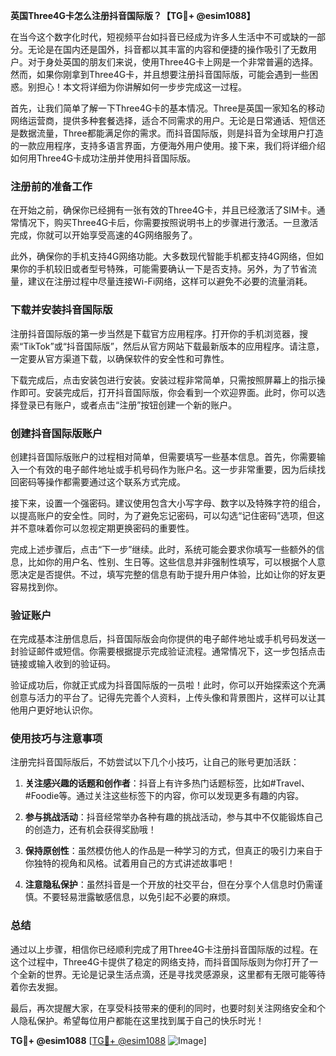 **英国Three4G卡怎么注册抖音国际版？【TG💪+ @esim1088】**

在当今这个数字化时代，短视频平台如抖音已经成为许多人生活中不可或缺的一部分。无论是在国内还是国外，抖音都以其丰富的内容和便捷的操作吸引了无数用户。对于身处英国的朋友们来说，使用Three4G卡上网是一个非常普遍的选择。然而，如果你刚拿到Three4G卡，并且想要注册抖音国际版，可能会遇到一些困惑。别担心！本文将详细为你讲解如何一步步完成这一过程。

首先，让我们简单了解一下Three4G卡的基本情况。Three是英国一家知名的移动网络运营商，提供多种套餐选择，适合不同需求的用户。无论是日常通话、短信还是数据流量，Three都能满足你的需求。而抖音国际版，则是抖音为全球用户打造的一款应用程序，支持多语言界面，方便海外用户使用。接下来，我们将详细介绍如何用Three4G卡成功注册并使用抖音国际版。

### 注册前的准备工作

在开始之前，确保你已经拥有一张有效的Three4G卡，并且已经激活了SIM卡。通常情况下，购买Three4G卡后，你需要按照说明书上的步骤进行激活。一旦激活完成，你就可以开始享受高速的4G网络服务了。

此外，确保你的手机支持4G网络功能。大多数现代智能手机都支持4G网络，但如果你的手机较旧或者型号特殊，可能需要确认一下是否支持。另外，为了节省流量，建议在注册过程中尽量连接Wi-Fi网络，这样可以避免不必要的流量消耗。

### 下载并安装抖音国际版

注册抖音国际版的第一步当然是下载官方应用程序。打开你的手机浏览器，搜索“TikTok”或“抖音国际版”，然后从官方网站下载最新版本的应用程序。请注意，一定要从官方渠道下载，以确保软件的安全性和可靠性。

下载完成后，点击安装包进行安装。安装过程非常简单，只需按照屏幕上的指示操作即可。安装完成后，打开抖音国际版，你会看到一个欢迎界面。此时，你可以选择登录已有账户，或者点击“注册”按钮创建一个新的账户。

### 创建抖音国际版账户

创建抖音国际版账户的过程相对简单，但需要填写一些基本信息。首先，你需要输入一个有效的电子邮件地址或手机号码作为账户名。这一步非常重要，因为后续找回密码等操作都需要通过这个联系方式完成。

接下来，设置一个强密码。建议使用包含大小写字母、数字以及特殊字符的组合，以提高账户的安全性。同时，为了避免忘记密码，可以勾选“记住密码”选项，但这并不意味着你可以忽视定期更换密码的重要性。

完成上述步骤后，点击“下一步”继续。此时，系统可能会要求你填写一些额外的信息，比如你的用户名、性别、生日等。这些信息并非强制性填写，可以根据个人意愿决定是否提供。不过，填写完整的信息有助于提升用户体验，比如让你的好友更容易找到你。

### 验证账户

在完成基本注册信息后，抖音国际版会向你提供的电子邮件地址或手机号码发送一封验证邮件或短信。你需要根据提示完成验证流程。通常情况下，这一步包括点击链接或输入收到的验证码。

验证成功后，你就正式成为抖音国际版的一员啦！此时，你可以开始探索这个充满创意与活力的平台了。记得先完善个人资料，上传头像和背景图片，这样可以让其他用户更好地认识你。

### 使用技巧与注意事项

注册完抖音国际版后，不妨尝试以下几个小技巧，让自己的账号更加活跃：

1. **关注感兴趣的话题和创作者**：抖音上有许多热门话题标签，比如#Travel、#Foodie等。通过关注这些标签下的内容，你可以发现更多有趣的内容。
   
2. **参与挑战活动**：抖音经常举办各种有趣的挑战活动，参与其中不仅能锻炼自己的创造力，还有机会获得奖励哦！

3. **保持原创性**：虽然模仿他人的作品是一种学习的方式，但真正的吸引力来自于你独特的视角和风格。试着用自己的方式讲述故事吧！

4. **注意隐私保护**：虽然抖音是一个开放的社交平台，但在分享个人信息时仍需谨慎。不要轻易泄露敏感信息，以免引起不必要的麻烦。

### 总结

通过以上步骤，相信你已经顺利完成了用Three4G卡注册抖音国际版的过程。在这个过程中，Three4G卡提供了稳定的网络支持，而抖音国际版则为你打开了一个全新的世界。无论是记录生活点滴，还是寻找灵感源泉，这里都有无限可能等待着你去发掘。

最后，再次提醒大家，在享受科技带来的便利的同时，也要时刻关注网络安全和个人隐私保护。希望每位用户都能在这里找到属于自己的快乐时光！

**TG💪+ @esim1088** [[TG💪+ @esim1088](https://t.me/s/esim1088) ![Image](https://i.postimg.cc/4NQfJmqS/Snipaste-2025-05-13-00-14-12.png)]